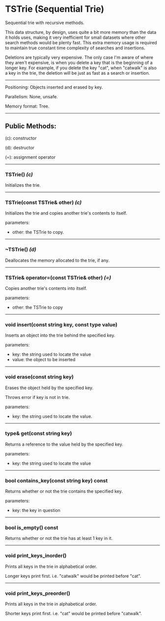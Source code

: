 # TSTrie (Sequential Trie)

Sequential trie with recursive methods.

This data structure, by design, uses quite a bit more memory than the data it holds uses, making it very inefficient for small datasets where other search methods would be plenty fast. This extra memory usage is required to maintain true constant time complexity of searches and insertions.

Deletions are typically very expensive. The only case I'm aware of where they aren't expensive, is when you delete a key that is the beginning of a longer key. For example, if you delete the key "cat", when "catwalk" is also a key in the trie, the deletion will be just as fast as a search or insertion.

---

Positioning: Objects inserted and erased by key.

Parallelism: None, unsafe.

Memory format: Tree.

---

## Public Methods:

(c): constructor

(d): destructor

(=): assignment operator

---
### TSTrie() *(c)*

Initializes the trie.

---
### TSTrie(const TSTrie<type>& other) *(c)*

Initializes the trie and copies another trie's contents to itself.

parameters:
- other: the TSTrie to copy.

---
### ~TSTrie() *(d)*

Deallocates the memory allocated to the trie, if any.

---
### TSTrie<type>& operator=(const TSTrie<type>& other) *(=)*

Copies another trie's contents into itself.

parameters:
- other: the TSTrie to copy

---
### void insert(const string key, const type value)

Inserts an object into the trie behind the specified key.

parameters:
- key: the string used to locate the value
- value: the object to be inserted

---
### void erase(const string key)

Erases the object held by the specified key.

Throws error if key is not in trie.

parameters:
- key: the string used to locate the value.

---
### type& get(const string key)

Returns a reference to the value held by the specified key.

parameters:
- key: the string used to locate the value

---
### bool contains_key(const string key) const

Returns whether or not the trie contains the specified key.

parameters:
- key: the key in question

---
### bool is_empty() const

Returns whether or not the trie has at least 1 key in it.

---
### void print_keys_inorder()

Prints all keys in the trie in alphabetical order.

Longer keys print first. i.e. "catwalk" would be printed before "cat".

---
### void print_keys_preorder()

Prints all keys in the trie in alphabetical order.

Shorter keys print first. i.e. "cat" would be printed before "catwalk".

